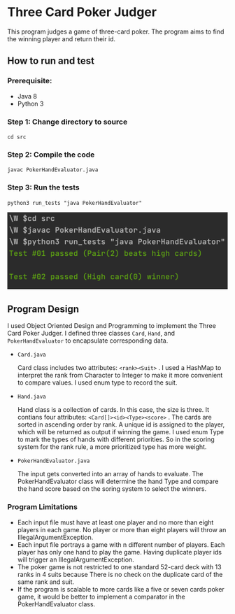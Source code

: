 # Three Card Poker Judger

This program judges a game of three-card poker. The program aims to find the winning player and return their id.


## How to run and test

### Prerequisite:
- Java 8
- Python 3

### Step 1: Change directory to source

```
cd src
```

### Step 2: Compile the code

```
javac PokerHandEvaluator.java
```

### Step 3: Run the tests
```
python3 run_tests "java PokerHandEvaluator"
```



![test result](test_result.png) 

## Program Design

I used Object Oriented Design and Programming to implement the Three Card Poker Judger. I defined three classes `Card`, `Hand`, and `PokerHandEvaluator` to encapsulate corresponding data. 

- `Card.java`

  Card class includes two attributes: `<rank><Suit>` . I used a HashMap to interpret the rank from Character to Integer to make it more convenient to compare values. I used enum type to record the suit.

- `Hand.java`

  Hand class is a collection of cards. In this case, the size is three. It contians four attributes: `<Card[]><id><Type><score>` . The cards are sorted in ascending order by rank. A unique id is assigned to the player, which will be returned as output if winning the game.  I used enum Type to mark the types of hands with different priorities. So in the scoring system for the rank rule, a more prioritized type has more weight.

- `PokerHandEvaluator.java`

  The input gets converted into an array of hands to evaluate. The PokerHandEvaluator class will determine the hand Type and compare the hand score based on the soring system to select the winners.

  

### Program Limitations

- Each input file must have at least one player and no more than eight players in each game. No player or more than eight players will throw an IllegalArgumentException.
- Each input file portrays a game with n different number of players. Each player has only one hand to play the game. Having duplicate player ids will trigger an IllegalArgumentException.
- The poker game is not restricted to one standard 52-card deck with 13 ranks in 4 suits because There is no check on the duplicate card of the same rank and suit.
- If the program is scalable to more cards like a five or seven cards poker game, it would be better to implement a comparator in the  PokerHandEvaluator class.

